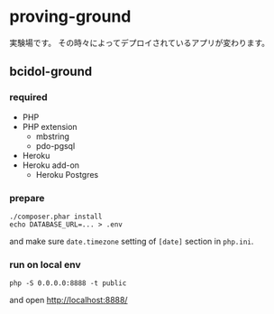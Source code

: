 # proving-ground
実験場です。
その時々によってデプロイされているアプリが変わります。

## bcidol-ground
### required
- PHP
- PHP extension
  - mbstring
  - pdo-pgsql
- Heroku
- Heroku add-on
  - Heroku Postgres

### prepare
```
./composer.phar install
echo DATABASE_URL=... > .env
```
and make sure `date.timezone` setting of `[date]` section in `php.ini`.

### run on local env
```
php -S 0.0.0.0:8888 -t public
```
and open [http://localhost:8888/](http://localhost:8888/)
